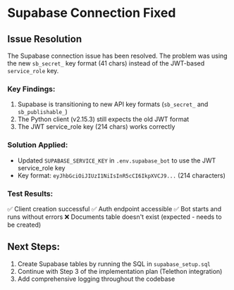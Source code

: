 # Supabase Connection Fixed

## Issue Resolution
The Supabase connection issue has been resolved. The problem was using the new `sb_secret_` key format (41 chars) instead of the JWT-based `service_role` key.

### Key Findings:
1. Supabase is transitioning to new API key formats (`sb_secret_` and `sb_publishable_`)
2. The Python client (v2.15.3) still expects the old JWT format
3. The JWT service_role key (214 chars) works correctly

### Solution Applied:
- Updated `SUPABASE_SERVICE_KEY` in `.env.supabase_bot` to use the JWT service_role key
- Key format: `eyJhbGciOiJIUzI1NiIsInR5cCI6IkpXVCJ9...` (214 characters)

### Test Results:
✅ Client creation successful
✅ Auth endpoint accessible
✅ Bot starts and runs without errors
❌ Documents table doesn't exist (expected - needs to be created)

## Next Steps:
1. Create Supabase tables by running the SQL in `supabase_setup.sql`
2. Continue with Step 3 of the implementation plan (Telethon integration)
3. Add comprehensive logging throughout the codebase
